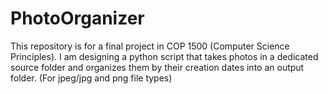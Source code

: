 # PhotoOrganizer
This repository is for a final project in COP 1500 (Computer Science Principles). I am designing a python script that takes photos in a dedicated source folder and organizes them by their creation dates into an output folder. (For jpeg/jpg and png file types)
